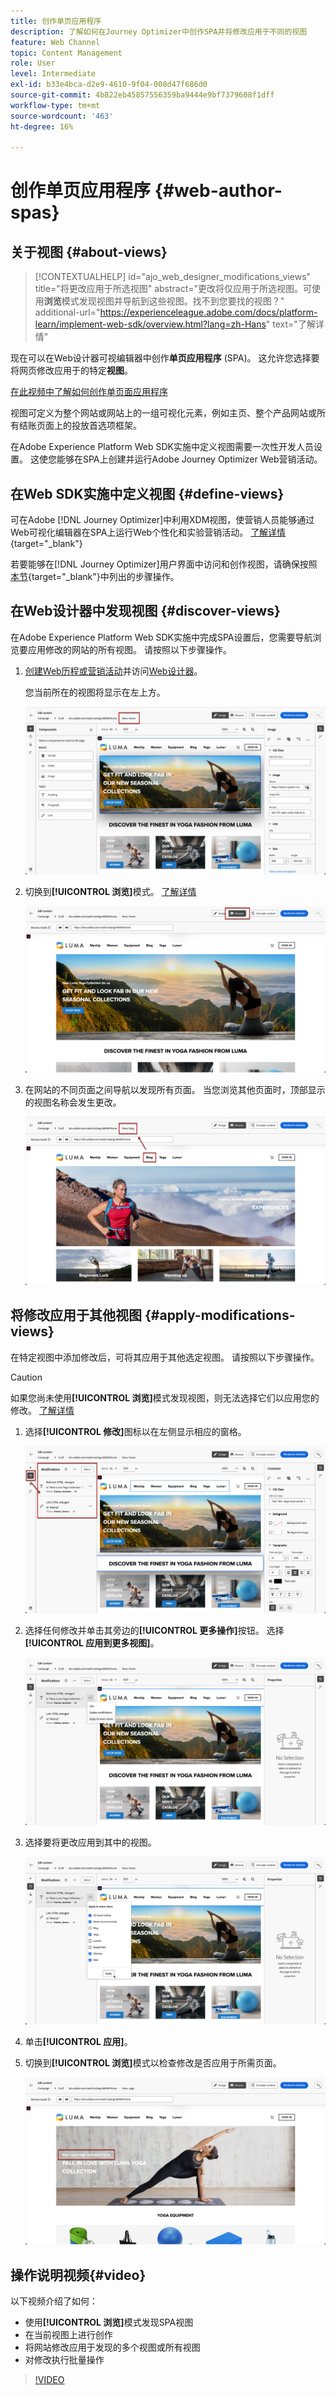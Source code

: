 ```yaml
---
title: 创作单页应用程序
description: 了解如何在Journey Optimizer中创作SPA并将修改应用于不同的视图
feature: Web Channel
topic: Content Management
role: User
level: Intermediate
exl-id: b33e4bca-d2e9-4610-9f04-008d47f686d0
source-git-commit: 4b822eb45857556359ba9444e9bf7379608f1dff
workflow-type: tm+mt
source-wordcount: '463'
ht-degree: 16%

---
```


# 创作单页应用程序 {#web-author-spas}

## 关于视图 {#about-views}

>[!CONTEXTUALHELP]
>id="ajo_web_designer_modifications_views"
>title="将更改应用于所选视图"
>abstract="更改将仅应用于所选视图。可使用&#x200B;**浏览**&#x200B;模式发现视图并导航到这些视图。找不到您要找的视图？"
>additional-url="https://experienceleague.adobe.com/docs/platform-learn/implement-web-sdk/overview.html?lang=zh-Hans" text="了解详情"

现在可以在Web设计器可视编辑器中创作&#x200B;**单页应用程序** (SPA)。 这允许您选择要将网页修改应用于的特定&#x200B;**视图**。

[在此视频中了解如何创作单页面应用程序](#video)

视图可定义为整个网站或网站上的一组可视化元素，例如主页、整个产品网站或所有结账页面上的投放首选项框架。

在Adobe Experience Platform Web SDK实施中定义视图需要一次性开发人员设置。 这使您能够在SPA上创建并运行Adobe Journey Optimizer Web营销活动。

## 在Web SDK实施中定义视图 {#define-views}

可在Adobe [!DNL Journey Optimizer]中利用XDM视图，使营销人员能够通过Web可视化编辑器在SPA上运行Web个性化和实验营销活动。 [了解详情](https://experienceleague.adobe.com/docs/experience-platform/edge/personalization/ajo/web-spa-implementation.html?lang=zh-Hans){target="_blank"}

若要能够在[!DNL Journey Optimizer]用户界面中访问和创作视图，请确保按照[本节](https://experienceleague.adobe.com/docs/experience-platform/edge/personalization/ajo/web-spa-implementation.html?lang=zh-Hans#implement-xdm-views){target="_blank"}中列出的步骤操作。

## 在Web设计器中发现视图 {#discover-views}

在Adobe Experience Platform Web SDK实施中完成SPA设置后，您需要导航浏览要应用修改的网站的所有视图。 请按照以下步骤操作。

1. [创建Web历程或营销活动](create-web.md)并访问[Web设计器](web-visual-editor.md)。

   您当前所在的视图将显示在左上方。

   ![](assets/web-designer-view-home.png)

1. 切换到&#x200B;**[!UICONTROL 浏览]**&#x200B;模式。 [了解详情](web-visual-editor.md#browse-mode)

   ![](assets/web-designer-view-browse.png)

1. 在网站的不同页面之间导航以发现所有页面。 当您浏览其他页面时，顶部显示的视图名称会发生更改。

   ![](assets/web-designer-other-view.png)

## 将修改应用于其他视图 {#apply-modifications-views}

在特定视图中添加修改后，可将其应用于其他选定视图。 请按照以下步骤操作。

>[!CAUTION]
>
>如果您尚未使用&#x200B;**[!UICONTROL 浏览]**&#x200B;模式发现视图，则无法选择它们以应用您的修改。 [了解详情](#discover-views)

1. 选择&#x200B;**[!UICONTROL 修改]**&#x200B;图标以在左侧显示相应的窗格。

   ![](assets/web-designer-view-modifications-pane.png)

1. 选择任何修改并单击其旁边的&#x200B;**[!UICONTROL 更多操作]**&#x200B;按钮。 选择&#x200B;**[!UICONTROL 应用到更多视图]**。

   ![](assets/web-designer-modifications-more-actions.png)

1. 选择要将更改应用到其中的视图。

   ![](assets/web-designer-modifications-apply-to.png)

1. 单击&#x200B;**[!UICONTROL 应用]**。

1. 切换到&#x200B;**[!UICONTROL 浏览]**&#x200B;模式以检查修改是否应用于所需页面。

   ![](assets/web-designer-modifications-applied-view.png)

## 操作说明视频{#video}

以下视频介绍了如何：

* 使用&#x200B;**[!UICONTROL 浏览]**&#x200B;模式发现SPA视图
* 在当前视图上进行创作
* 将网站修改应用于发现的多个视图或所有视图
* 对修改执行批量操作

>[!VIDEO](https://video.tv.adobe.com/v/3424536/?quality=12&learn=on)
